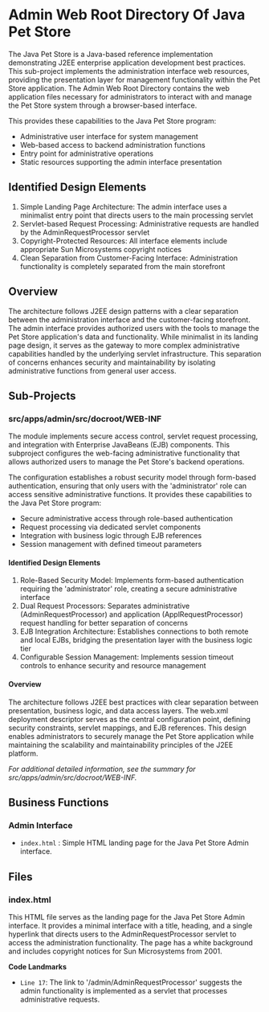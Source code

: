 # Admin Web Root Directory Of Java Pet Store

The Java Pet Store is a Java-based reference implementation demonstrating J2EE enterprise application development best practices. This sub-project implements the administration interface web resources, providing the presentation layer for management functionality within the Pet Store application. The Admin Web Root Directory contains the web application files necessary for administrators to interact with and manage the Pet Store system through a browser-based interface.

This provides these capabilities to the Java Pet Store program:

- Administrative user interface for system management
- Web-based access to backend administration functions
- Entry point for administrative operations
- Static resources supporting the admin interface presentation

## Identified Design Elements

1. Simple Landing Page Architecture: The admin interface uses a minimalist entry point that directs users to the main processing servlet
2. Servlet-based Request Processing: Administrative requests are handled by the AdminRequestProcessor servlet
3. Copyright-Protected Resources: All interface elements include appropriate Sun Microsystems copyright notices
4. Clean Separation from Customer-Facing Interface: Administration functionality is completely separated from the main storefront

## Overview
The architecture follows J2EE design patterns with a clear separation between the administration interface and the customer-facing storefront. The admin interface provides authorized users with the tools to manage the Pet Store application's data and functionality. While minimalist in its landing page design, it serves as the gateway to more complex administrative capabilities handled by the underlying servlet infrastructure. This separation of concerns enhances security and maintainability by isolating administrative functions from general user access.

## Sub-Projects

### src/apps/admin/src/docroot/WEB-INF

The module implements secure access control, servlet request processing, and integration with Enterprise JavaBeans (EJB) components. This subproject configures the web-facing administrative functionality that allows authorized users to manage the Pet Store's backend operations.

The configuration establishes a robust security model through form-based authentication, ensuring that only users with the 'administrator' role can access sensitive administrative functions. It provides these capabilities to the Java Pet Store program:

- Secure administrative access through role-based authentication
- Request processing via dedicated servlet components
- Integration with business logic through EJB references
- Session management with defined timeout parameters

#### Identified Design Elements

1. Role-Based Security Model: Implements form-based authentication requiring the 'administrator' role, creating a secure administrative interface
2. Dual Request Processors: Separates administrative (AdminRequestProcessor) and application (ApplRequestProcessor) request handling for better separation of concerns
3. EJB Integration Architecture: Establishes connections to both remote and local EJBs, bridging the presentation layer with the business logic tier
4. Configurable Session Management: Implements session timeout controls to enhance security and resource management

#### Overview
The architecture follows J2EE best practices with clear separation between presentation, business logic, and data access layers. The web.xml deployment descriptor serves as the central configuration point, defining security constraints, servlet mappings, and EJB references. This design enables administrators to securely manage the Pet Store application while maintaining the scalability and maintainability principles of the J2EE platform.

  *For additional detailed information, see the summary for src/apps/admin/src/docroot/WEB-INF.*

## Business Functions

### Admin Interface
- `index.html` : Simple HTML landing page for the Java Pet Store Admin interface.

## Files
### index.html

This HTML file serves as the landing page for the Java Pet Store Admin interface. It provides a minimal interface with a title, heading, and a single hyperlink that directs users to the AdminRequestProcessor servlet to access the administration functionality. The page has a white background and includes copyright notices for Sun Microsystems from 2001.

 **Code Landmarks**
- `Line 17`: The link to '/admin/AdminRequestProcessor' suggests the admin functionality is implemented as a servlet that processes administrative requests.

[Generated by the Sage AI expert workbench: 2025-03-29 21:37:00  https://sage-tech.ai/workbench]: #